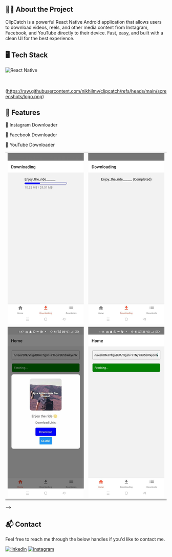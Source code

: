  

## 🧑‍💻 About the Project

ClipCatch is a powerful React Native Android application that allows users to download videos, reels, and other media content from Instagram, Facebook, and YouTube directly to their device.
Fast, easy, and built with a clean UI for the best experience.

## 🖥️ Tech Stack
 

![React Native](https://camo.githubusercontent.com/3a94fbacfc6f555c9a73c35ccd25280558336b67f074f5fabceeea3eb0f54ad8/68747470733a2f2f696d672e736869656c64732e696f2f62616467652f72656163745f6e61746976652d2532333230323332612e7376673f7374796c653d666f722d7468652d6261646765266c6f676f3d7265616374266c6f676f436f6c6f723d253233363144414642)&nbsp; 
 
 </br>&nbsp; 
(https://raw.githubusercontent.com/nikhilmv/clipcatch/refs/heads/main/screenshots/logo.png)&nbsp; 
 
 
## 🚀 Features
 
📌 Instagram Downloader 

📌 Facebook Downloader  

📌 YouTube Downloader  
<!-- <!-- ## Sneak Peek of Admin Dashboard 🙈 :
![Capture](https://user-images.githubusercontent.com/64949957/153995268-0cb769b9-e0ee-48ea-83c1-09b881df4101.PNG) -->

<table>
  <tr>
    <td><img src="https://raw.githubusercontent.com/nikhilmv/clipcatch/refs/heads/main/screenshots/photo_2025-08-11_13-49-19.jpg" alt="mockup" /></td>
    <td><img src="https://raw.githubusercontent.com/nikhilmv/clipcatch/refs/heads/main/screenshots/photo_2025-08-11_13-49-20%20(2).jpg" alt="mockups" /></td>
  </tr>
  <tr>
    <td><img src="https://raw.githubusercontent.com/nikhilmv/clipcatch/refs/heads/main/screenshots/photo_2025-08-11_13-49-20.jpg" alt="mockup" /></td>
    <td><img src="https://raw.githubusercontent.com/nikhilmv/clipcatch/refs/heads/main/screenshots/photo_2025-08-11_13-49-46.jpg" alt="mockups" /></td>
  </tr>
</table> -->

<h2>📬 Contact</h2>

Feel free to reach me through the below handles if you'd like to contact me.

[![linkedin](https://img.shields.io/badge/LinkedIn-0077B5?style=for-the-badge&logo=linkedin&logoColor=white)](https://in.linkedin.com/in/nikhilmv8094)
[![instagram](https://img.shields.io/badge/Instagram-E4405F?style=for-the-badge&logo=instagram&logoColor=white)](https://www.instagram.com/nikmv13/)
